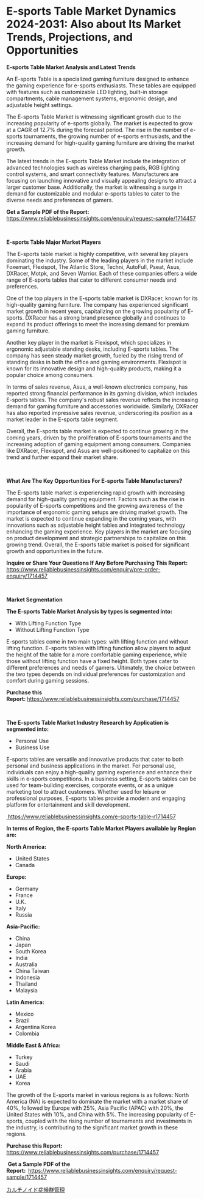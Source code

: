 <p><h1>E-sports Table Market Dynamics 2024-2031: Also about Its Market Trends, Projections, and Opportunities</h1></p><p><strong>E-sports Table Market Analysis and Latest Trends</strong></p>
<p><p>An E-sports Table is a specialized gaming furniture designed to enhance the gaming experience for e-sports enthusiasts. These tables are equipped with features such as customizable LED lighting, built-in storage compartments, cable management systems, ergonomic design, and adjustable height settings.</p><p>The E-sports Table Market is witnessing significant growth due to the increasing popularity of e-sports globally. The market is expected to grow at a CAGR of 12.7% during the forecast period. The rise in the number of e-sports tournaments, the growing number of e-sports enthusiasts, and the increasing demand for high-quality gaming furniture are driving the market growth.</p><p>The latest trends in the E-sports Table Market include the integration of advanced technologies such as wireless charging pads, RGB lighting control systems, and smart connectivity features. Manufacturers are focusing on launching innovative and visually appealing designs to attract a larger customer base. Additionally, the market is witnessing a surge in demand for customizable and modular e-sports tables to cater to the diverse needs and preferences of gamers.</p></p>
<p><strong>Get a Sample PDF of the Report:&nbsp;</strong> <a href="https://www.reliablebusinessinsights.com/enquiry/request-sample/1714457">https://www.reliablebusinessinsights.com/enquiry/request-sample/1714457</a></p>
<p>&nbsp;</p>
<p><strong>E-sports Table Major Market Players</strong></p>
<p><p>The E-sports table market is highly competitive, with several key players dominating the industry. Some of the leading players in the market include Foxemart, Flexispot, The Atlantic Store, Techni, AutoFull, Pseat, Asus, DXRacer, Motpk, and Seven Warrior. Each of these companies offers a wide range of E-sports tables that cater to different consumer needs and preferences.</p><p>One of the top players in the E-sports table market is DXRacer, known for its high-quality gaming furniture. The company has experienced significant market growth in recent years, capitalizing on the growing popularity of E-sports. DXRacer has a strong brand presence globally and continues to expand its product offerings to meet the increasing demand for premium gaming furniture.</p><p>Another key player in the market is Flexispot, which specializes in ergonomic adjustable standing desks, including E-sports tables. The company has seen steady market growth, fueled by the rising trend of standing desks in both the office and gaming environments. Flexispot is known for its innovative design and high-quality products, making it a popular choice among consumers.</p><p>In terms of sales revenue, Asus, a well-known electronics company, has reported strong financial performance in its gaming division, which includes E-sports tables. The company's robust sales revenue reflects the increasing demand for gaming furniture and accessories worldwide. Similarly, DXRacer has also reported impressive sales revenue, underscoring its position as a market leader in the E-sports table segment.</p><p>Overall, the E-sports table market is expected to continue growing in the coming years, driven by the proliferation of E-sports tournaments and the increasing adoption of gaming equipment among consumers. Companies like DXRacer, Flexispot, and Asus are well-positioned to capitalize on this trend and further expand their market share.</p></p>
<p>&nbsp;</p>
<p><strong>What Are The Key Opportunities For E-sports Table Manufacturers?</strong></p>
<p><p>The E-sports table market is experiencing rapid growth with increasing demand for high-quality gaming equipment. Factors such as the rise in popularity of E-sports competitions and the growing awareness of the importance of ergonomic gaming setups are driving market growth. The market is expected to continue expanding in the coming years, with innovations such as adjustable height tables and integrated technology enhancing the gaming experience. Key players in the market are focusing on product development and strategic partnerships to capitalize on this growing trend. Overall, the E-sports table market is poised for significant growth and opportunities in the future.</p></p>
<p><strong>Inquire or Share Your Questions If Any Before Purchasing This Report:</strong> <a href="https://www.reliablebusinessinsights.com/enquiry/pre-order-enquiry/1714457">https://www.reliablebusinessinsights.com/enquiry/pre-order-enquiry/1714457</a></p>
<p>&nbsp;</p>
<p><strong>Market Segmentation</strong></p>
<p><strong>The E-sports Table Market Analysis by types is segmented into:</strong></p>
<p><ul><li>With Lifting Function Type</li><li>Without Lifting Function Type</li></ul></p>
<p><p>E-sports tables come in two main types: with lifting function and without lifting function. E-sports tables with lifting function allow players to adjust the height of the table for a more comfortable gaming experience, while those without lifting function have a fixed height. Both types cater to different preferences and needs of gamers. Ultimately, the choice between the two types depends on individual preferences for customization and comfort during gaming sessions.</p></p>
<p><strong>Purchase this Report:&nbsp;</strong><a href="https://www.reliablebusinessinsights.com/purchase/1714457">https://www.reliablebusinessinsights.com/purchase/1714457</a></p>
<p>&nbsp;</p>
<p><strong>The E-sports Table Market Industry Research by Application is segmented into:</strong></p>
<p><ul><li>Personal Use</li><li>Business Use</li></ul></p>
<p><p>E-sports tables are versatile and innovative products that cater to both personal and business applications in the market. For personal use, individuals can enjoy a high-quality gaming experience and enhance their skills in e-sports competitions. In a business setting, E-sports tables can be used for team-building exercises, corporate events, or as a unique marketing tool to attract customers. Whether used for leisure or professional purposes, E-sports tables provide a modern and engaging platform for entertainment and skill development.</p></p>
<p><a href="https://www.reliablebusinessinsights.com/e-sports-table-r1714457">&nbsp;https://www.reliablebusinessinsights.com/e-sports-table-r1714457</a></p>
<p><strong>In terms of Region, the E-sports Table Market Players available by Region are:</strong></p>
<p>
    <p> <strong> North America: </strong>
        <ul>
            <li>United States</li>
            <li>Canada</li>
        </ul>
        </p> 
    <p> <strong> Europe: </strong>
        <ul>
            <li>Germany</li>
            <li>France</li>
            <li>U.K.</li>
            <li>Italy</li>
            <li>Russia</li>
        </ul>
        </p> 
    <p> <strong> Asia-Pacific: </strong>
        <ul>
            <li>China</li>
            <li>Japan</li>
            <li>South Korea</li>
            <li>India</li>
            <li>Australia</li>
            <li>China Taiwan</li>
            <li>Indonesia</li>
            <li>Thailand</li>
            <li>Malaysia</li>
        </ul>
        </p> 
    <p> <strong> Latin America: </strong>
        <ul>
            <li>Mexico</li>
            <li>Brazil</li>
            <li>Argentina Korea</li>
            <li>Colombia</li>
        </ul>
        </p> 
    <p> <strong> Middle East & Africa: </strong>
        <ul>
            <li>Turkey</li>
            <li>Saudi</li>
            <li>Arabia</li>
            <li>UAE</li>
            <li>Korea</li>
        </ul>
    </p>
    </p>
<p><p>The growth of the E-sports market in various regions is as follows: North America (NA) is expected to dominate the market with a market share of 40%, followed by Europe with 25%, Asia Pacific (APAC) with 20%, the United States with 10%, and China with 5%. The increasing popularity of E-sports, coupled with the rising number of tournaments and investments in the industry, is contributing to the significant market growth in these regions.</p></p>
<p><strong>Purchase this Report: </strong><a href="https://www.reliablebusinessinsights.com/purchase/1714457">https://www.reliablebusinessinsights.com/purchase/1714457</a></p>
<p>&nbsp;<strong>Get a Sample PDF of the Report:&nbsp;&nbsp;</strong><a href="https://www.reliablebusinessinsights.com/enquiry/request-sample/1714457">https://www.reliablebusinessinsights.com/enquiry/request-sample/1714457</a></p>
<p><strong></strong></p>
<p><p><a href="https://github.com/sghwr779811674/Market-Research-Report-List-3/blob/main/7275715185438.md">カルチノイド症候群管理</a></p></p>